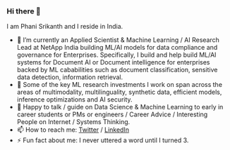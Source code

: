### Hi there 👋

I am Phani Srikanth and I reside in India.

- 🔭 I’m currently an Applied Scientist & Machine Learning / AI Research Lead at NetApp India building ML/AI models for data compliance and governance for Enterprises. Specifically, I build and help build ML/AI systems for Document AI or Document intelligence for enterprises backed by ML cababilities such as document classification, sensitive data detection, information retrieval.
- 🧐 Some of the key ML research investments I work on span across the areas of multimodality, multilinguality, synthetic data, efficient models, inference optimizations and AI security.
- 💬 Happy to talk / guide on Data Science & Machine Learning to early in career students or PMs or engineers / Career Advice / Interesting People on Internet / Systems Thinking.
- 📫 How to reach me: [Twitter](https://www.twitter.com/phanisrikanth33) / [LinkedIn](https://www.linkedin.com/in/phanisrikanth/)
- ⚡ Fun fact about me: I never uttered a word until I turned 3.
